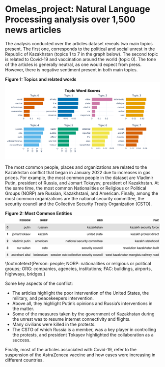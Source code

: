 # Omelas_project: Natural Language Processing analysis over 1,500 news articles

The analysis conducted over the articles dataset reveals two main topics present. The first one, corresponds to the political and social unrest in the Republic of Kazakhstan (topics 1 to 7 in the graph below). The second topic is related to Covid-19 and vaccination around the world (topic 0). The tone of the articles is generally neutral, as one would expect from press. However, there is negative sentiment present in both main topics.

<b>Figure 1: Topics and related words</b>
![image](images/topic_plot.png)

The most common people, places and organizations are related to the Kazakhstan conflict that  began in January 2022 due to increases in gas prices. For example, the most common people in the dataset are Vladimir Putin, president of Russia,  and Jomart Tokayev, president of Kazakhstan. At the same time, the most common Nationalities or Religious or Political Groups (NORP) are Russian, Kazakhstani, and American. Finally, among the most common organizations are the national security committee, the security council and the Collective Security Treaty Organization (CSTO).

<b>Figure 2: Most Common Entities</b>
![image](images/most_com_ent.jpeg)
\footnotetext{Person: people; NORP: nationalities or religious or political groups; ORG: companies, agencies, institutions; FAC: buildings, airports, highways, bridges.}

Some key aspects of the conflict:
- The articles highlight the poor intervention of the United States, the military, and peacekeepers intervention. 
- Above all, they highlight Putin’s opinions and Russia’s interventions in the matter. 
- Some of the measures taken by the government of Kazakhstan during the unrest was to resume internet connectivity and flights. 
- Many civilians were killed in the protests. 
- The CSTO of which Russia is a member, was a key player in controlling the protests, and president Tokayev highlighted the collaboration as a success. 

Finally,  most of the articles associated with Covid-19, refer to the suspension of the AstraZeneca vaccine and how cases were increasing in different countries. 

